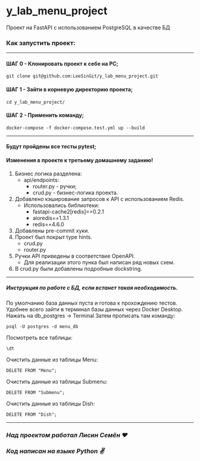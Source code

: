 # y_lab_menu_project
Проект на FastAPI с использованием PostgreSQL в качестве БД

### Как запустить проект:
****
#### ШАГ 0 - Клонировать проект к себе на PC;
```
git clone git@github.com:LeeSinGit/y_lab_menu_project.git
```
#### ШАГ 1 - Зайти в корневую директорию проекта;
```
cd y_lab_menu_project/
```
#### ШАГ 2 - Применить команду;
```
docker-compose -f docker-compose.test.yml up --build
```
****
#### Будут пройдены все тесты pytest;


#### Изменения в проекте к третьему домашнему заданию!

1. Бизнес логика разделена:
   - api/endpoints:
     - router.py - ручки;
     - crud.py - бизнес-логика проекта.
2. Добавлено кэширование запросов к API  с использованием Redis.
   - Использовались библиотеки:
     - fastapi-cache2[redis]==0.2.1
     - aioredis==1.3.1
     - redis==4.6.0
3. Добавлены  pre-commit хуки.
4. Проект был покрыт type hints.
   - crud.py
   - router.py
5. Ручки API приведены в соответствие OpenAPI.
   - Для реализации этого пунка был написан ряд новых схем.
6. В crud.py были добавлены подробные dockstring.

****
##### Инструкция по работе с БД, если встанет такая необходимость.
По умолчанию база данных пуста и готова к прохождению тестов.
Удобнее всего зайти в терминал базы данных через Docker Desktop.
Нажать на db_postgres -> Terminal
Затем прописать там команду:
```
psql -U postgres -d menu_db
```
Посмотреть все таблицы:
```
\dt
```
Очистить данные из таблицы Menu:
```
DELETE FROM "Menu";
```
Очистить данные из таблицы Submenu:
```
DELETE FROM "Submenu";
```
Очистить данные из таблицы Dish:
```
DELETE FROM "Dish";
```
****
### *Над проектом работал Лисин Семён :heart:*
### *Код написан на языке Python :v:*

